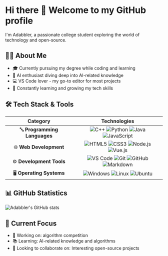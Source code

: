 # Hi there 👋 Welcome to my GitHub profile

I'm Adabbler, a passionate college student exploring the world of technology and open-source.

## 👨‍💻 About Me

- 🎓 Currently pursuing my degree while coding and learning
- 🤖 AI enthusiast diving deep into AI-related knowledge
- 💻 VS Code lover - my go-to editor for most projects
- 🌱 Constantly learning and growing my tech skills

## 🛠️ Tech Stack & Tools

| Category | Technologies |
|:---:|:---:|
| 🔤 **Programming Languages** | ![C++](https://skillicons.dev/icons?i=cpp) ![Python](https://skillicons.dev/icons?i=python) ![Java](https://skillicons.dev/icons?i=java) ![JavaScript](https://skillicons.dev/icons?i=js) |
| 🌐 **Web Development** | ![HTML5](https://skillicons.dev/icons?i=html) ![CSS3](https://skillicons.dev/icons?i=css) ![Node.js](https://skillicons.dev/icons?i=nodejs) ![Vue.js](https://skillicons.dev/icons?i=vue) |
| ⚙️ **Development Tools** | ![VS Code](https://skillicons.dev/icons?i=vscode) ![Git](https://skillicons.dev/icons?i=git) ![GitHub](https://skillicons.dev/icons?i=github) ![Markdown](https://skillicons.dev/icons?i=markdown) |
| 🖥️ **Operating Systems** | ![Windows](https://skillicons.dev/icons?i=windows) ![Linux](https://skillicons.dev/icons?i=linux) ![Ubuntu](https://skillicons.dev/icons?i=ubuntu) |

## 📊 GitHub Statistics

![Adabbler's GitHub stats](https://github-readme-stats.vercel.app/api?username=Adabbler&show_icons=true&theme=tokyonight&hide_border=true&include_all_commits=true&count_private=true)

## 🎯 Current Focus

- 🔭 Working on: algorithm competition
- 📚 Learning: AI-related knowledge and algorithms
- 🤝 Looking to collaborate on: Interesting open-source projects
